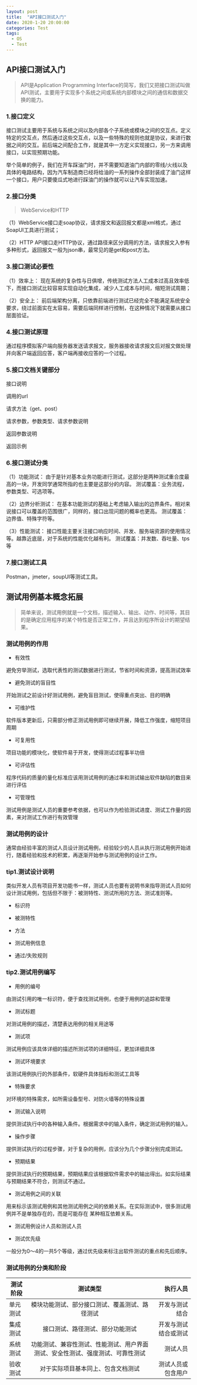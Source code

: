 ```yaml
---
layout: post
title:  "API接口测试入门"
date: 2020-1-20 20:00:00
categories: Test
tags: 
  - OS 
  - Test
---
```






## API接口测试入门

> API是Application Programming Interface的简写，我们又把接口测试叫做API测试，主要用于实现多个系统之间或系统内部模块之间的通信和数据交换的能力。








### 1.接口定义

接口测试主要用于系统与系统之间以及内部各个子系统或模块之间的交互点。定义特定的交互点，然后通过这些交互点，以及一些特殊的规则也就是协议，来进行数据之间的交互。前后端之间配合工作，就是其中一方定义实现接口，另一方来调用接口，以实现预期功能。

举个简单的例子，我们在开车踩油门时，并不需要知道油门内部的零线/火线以及具体的电路结构，因为汽车制造商已经将给油的一系列操作全部封装成了油门这样一个接口，用户只要傻瓜式地进行踩油门的操作就可以让汽车实现加速。

### 2.接口分类

> WebService和HTTP

（1）WebService接口走soap协议，请求报文和返回报文都是xml格式，通过SoapUI工具进行测试；

（2）HTTP API接口走HTTP协议，通过路径来区分调用的方法，请求报文入参有多种形式，返回报文一般为json串，最常见的是get和post方法。

### 3.接口测试必要性

（1）效率上：
现在系统的复杂性与日俱增，传统测试方法人工成本过高且效率低下，而接口测试比较容易实现自动化集成，减少人工成本与时间，缩短测试周期；

（2）安全上：
前后端架构分离，只依靠前端进行测试已经完全不能满足系统安全要求，绕过前面实在太容易，需要后端同样进行控制，在这种情况下就需要从接口层面验证。

### 4.接口测试原理

通过程序模拟客户端向服务器发送请求报文，服务器接收请求报文后对报文做处理并向客户端返回应答，客户端再接收应答的一个过程。

### 5.接口文档关键部分

接口说明

调用的url

请求方法（get、post）

请求参数，参数类型、请求参数说明

返回参数说明

返回示例

### 6.接口测试分类

（1）功能测试：
由于是针对基本业务功能进行测试，这部分是两种测试重合度最高的一块，开发同学通常所指的也主要是这部分的内容。
测试覆盖：业务流程，参数类型、可选项等。

（2）边界分析测试：
在基本功能测试的基础上考虑输入输出的边界条件。相对来说接口可以覆盖的范围很广，同样的，接口出现问题的概率也更高。
测试覆盖：边界值、特殊字符等。

（3）性能测试：
接口性能主要关注接口响应时间、并发、服务端资源的使用情况等。越靠近底层，对于系统的性能优化越有利。
测试覆盖：并发数、吞吐量、tps等

### 7.接口测试工具

Postman，jmeter，soupUI等测试工具。


## 测试用例基本概念拓展

> 简单来说，测试用例就是一个文档，描述输入、输出、动作、时间等，其目的是确定应用程序的某个特性是否正常工作，并且达到程序所设计的期望结果。

### 测试用例的作用

+ 有效性

避免穷举测试，选取代表性的测试数据进行测试，节省时间和资源，提高测试效率

+ 避免测试的盲目性

开始测试之前设计好测试用例，避免盲目测试，使得重点突出、目的明确

+ 可维护性

软件版本更新后，只需部分修正测试用例即可继续开展，降低工作强度，缩短项目周期

+ 可复用性

项目功能的模块化，使软件易于开发，使得测试过程事半功倍

+ 可评估性

程序代码的质量的量化标准应该用测试用例的通过率和测试输出软件缺陷的数目来进行评估

+ 可管理性

测试用例是测试人员的重要参考依据，也可以作为检验测试进度、测试工作量的因素，来对测试工作进行有效管理

### 测试用例的设计

通常由经验丰富的测试人员设计测试用例，经验较少的人员从执行测试用例开始进行，随着经验和技术的积累，再逐渐开始参与测试用例的设计工作。

### tip1.测试设计说明

类似开发人员有项目开发功能书一样，测试人员也要有说明书来指导测试人员如何设计测试用例，包括但不限于：被测特性、测试所用的方法、测试准则等。

+ 标识符

+ 被测特性

+ 方法

+ 测试用例信息

+ 通过/失败规则

### tip2.测试用例编写

+ 用例的编号

由测试引用的唯一标识符，便于查找测试用例，也便于用例的追踪和管理

+ 测试标题

对测试用例的描述，清楚表达用例的相关用途等

+ 测试项

测试用例应该具体详细的描述所测试项的详细特征，更加详细具体

+ 测试环境要求

该测试用例执行的外部条件，软硬件具体指标和测试工具等

+ 特殊要求

对环境的特殊需求，如所需设备型号、对防火墙等的特殊设置

+ 测试输入说明

提供测试执行中的各种输入条件。根据需求中的输入条件，确定测试用例的输入。

+ 操作步骤

提供测试执行的过程步骤，对于复杂的用例，应该分为几个步骤分别完成测试。

+ 预期结果

提供测试执行的预期结果，预期结果应该根据软件需求中的输出得出。如实际结果与预期结果不符合，则测试不通过。

+ 测试用例之间的关联

用来标示该测试用例和其他测试用例之间的依赖关系。在实际测试中，很多测试用例并不是单独存在的，而是可能存在 某种相互依赖关系。

+ 测试用例设计人员和测试人员

+ 测试优先级

一般分为0～4的一共5个等级，通过优先级来标注出软件测试的重点和先后顺序。

### 测试用例的分类和阶段

测试阶段|测试类型|执行人员
--|:--:|--:
单元测试|模块功能测试、部分接口测试、覆盖测试、路径测试|开发与测试结合
集成测试|接口测试、路径测试、部分功能测试|开发与测试结合或测试
系统测试|功能测试、兼容性测试、性能测试、用户界面测试、安全性测试、强度测试、可靠性测试|测试人员
验收测试|对于实际项目基本同上、包含文档测试|测试人员或包含用户



